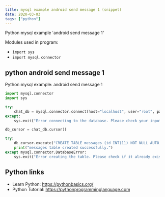 ```yaml
---
title: mysql example android send message 1 (snippet)
date: 2020-03-03
tags: ["python"]
---
```

Python mysql example 'android send message 1'


Modules used in program: 
* `import sys`
* `import mysql.connector`

## python android send message 1

Python mysql example: android send message 1

```python
import mysql.connector
import sys

try:
    chat_db = mysql.connector.connect(host="localhost", user="root", passwd="ahmedgad", database="chat_db")
except:
    sys.exit("Error connecting to the database. Please check your inputs.")

db_cursor = chat_db.cursor()

try:
    db_cursor.execute("CREATE TABLE messages (id INT(11) NOT NULL AUTO_INCREMENT PRIMARY KEY, sender_username VARCHAR(255) NOT NULL, receiver_username VARCHAR(255) NOT NULL, message TEXT NOT NULL, receive_date TIMESTAMP DEFAULT CURRENT_TIMESTAMP, FOREIGN KEY (receiver_username) REFERENCES users(username), FOREIGN KEY (sender_username) REFERENCES users(username))")
    print("messages table created successfully.")
except mysql.connector.DatabaseError:
    sys.exit("Error creating the table. Please check if it already exists.")

```

## Python links

- Learn Python: https://pythonbasics.org/
- Python Tutorial: https://pythonprogramminglanguage.com
